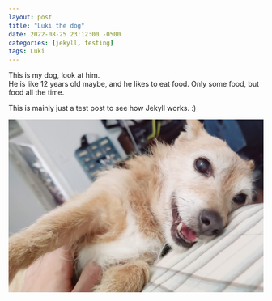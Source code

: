 ```yaml
---
layout: post
title: "Luki the dog"
date: 2022-08-25 23:12:00 -0500
categories: [jekyll, testing]
tags: Luki
---
```


This is my dog, look at him.  
He is like 12 years old maybe, and he likes to eat food. Only some food, but food all the time. 

This is mainly just a test  post to see how Jekyll works.
:)


<img src="/assets/luki-photo.jpg">
